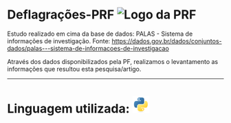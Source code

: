 # Deflagrações-PRF <img src="https://seeklogo.com/images/P/policia-rodoviaria-federal-logo-C6C9F2F58E-seeklogo.com.png" alt="Logo da PRF" width="30"/>

Estudo realizado em cima da base de dados: PALAS - Sistema de informações de investigação. 
Fonte: https://dados.gov.br/dados/conjuntos-dados/palas---sistema-de-informacoes-de-investigacao

Através dos dados disponibilizados pela PF, realizamos o levantamento as informações que resultou esta pesquisa/artigo.
***
 
# Linguagem utilizada: <img src="https://raw.githubusercontent.com/devicons/devicon/master/icons/python/python-original.svg" alt="Python" width="40" height="40"/>




